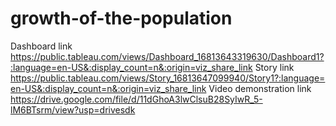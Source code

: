 # growth-of-the-population
Dashboard link https://public.tableau.com/views/Dashboard_16813643319630/Dashboard1?:language=en-US&:display_count=n&:origin=viz_share_link
Story link https://public.tableau.com/views/Story_16813647099940/Story1?:language=en-US&:display_count=n&:origin=viz_share_link
Video demonstration link https://drive.google.com/file/d/11dGhoA3lwClsuB28SyIwR_5-lM6BTsrm/view?usp=drivesdk

